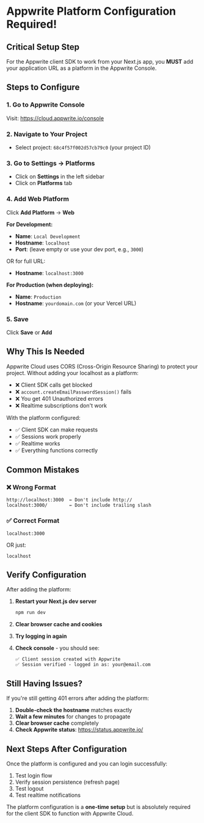 # Appwrite Platform Configuration Required!

## Critical Setup Step

For the Appwrite client SDK to work from your Next.js app, you **MUST** add your application URL as a platform in the Appwrite Console.

## Steps to Configure

### 1. Go to Appwrite Console

Visit: https://cloud.appwrite.io/console

### 2. Navigate to Your Project

- Select project: `68c4f57f002d57cb79c0` (your project ID)

### 3. Go to Settings → Platforms

- Click on **Settings** in the left sidebar
- Click on **Platforms** tab

### 4. Add Web Platform

Click **Add Platform** → **Web**

**For Development:**
- **Name**: `Local Development`
- **Hostname**: `localhost`
- **Port**: (leave empty or use your dev port, e.g., `3000`)

OR for full URL:
- **Hostname**: `localhost:3000`

**For Production (when deploying):**
- **Name**: `Production`  
- **Hostname**: `yourdomain.com` (or your Vercel URL)

### 5. Save

Click **Save** or **Add**

## Why This Is Needed

Appwrite Cloud uses CORS (Cross-Origin Resource Sharing) to protect your project. Without adding your localhost as a platform:

- ❌ Client SDK calls get blocked
- ❌ `account.createEmailPasswordSession()` fails
- ❌ You get 401 Unauthorized errors
- ❌ Realtime subscriptions don't work

With the platform configured:

- ✅ Client SDK can make requests
- ✅ Sessions work properly
- ✅ Realtime works
- ✅ Everything functions correctly

## Common Mistakes

### ❌ Wrong Format

```
http://localhost:3000  ← Don't include http://
localhost:3000/        ← Don't include trailing slash
```

### ✅ Correct Format

```
localhost:3000
```

OR just:

```
localhost
```

## Verify Configuration

After adding the platform:

1. **Restart your Next.js dev server**
   ```bash
   npm run dev
   ```

2. **Clear browser cache and cookies**

3. **Try logging in again**

4. **Check console** - you should see:
   ```
   ✅ Client session created with Appwrite
   ✅ Session verified - logged in as: your@email.com
   ```

## Still Having Issues?

If you're still getting 401 errors after adding the platform:

1. **Double-check the hostname** matches exactly
2. **Wait a few minutes** for changes to propagate
3. **Clear browser cache** completely
4. **Check Appwrite status**: https://status.appwrite.io/

## Next Steps After Configuration

Once the platform is configured and you can login successfully:

1. Test login flow
2. Verify session persistence (refresh page)
3. Test logout
4. Test realtime notifications

The platform configuration is a **one-time setup** but is absolutely required for the client SDK to function with Appwrite Cloud.

